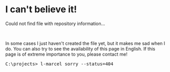 <div valing="top">
  <h1>I can't believe it!</h1>
  <p>Could not find file with repository information...</p>
</div>

<br/>

<p>In some cases I just <span>haven't created the file</span> yet, but it makes me sad when I do. You can also try to see the availability of this page in <span>English</span>. If this page is of extreme importance to you, please contact me!</p>

<pre>
C:\projects> <span>l-marcel</span> sorry --status=404
</pre>